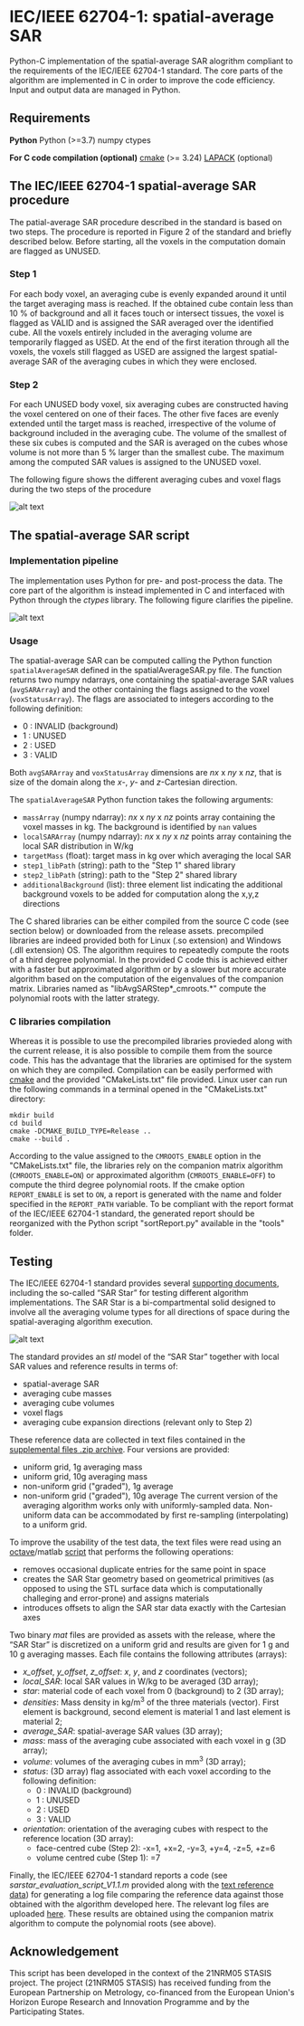 # IEC/IEEE 62704-1: spatial-average SAR
Python-C implementation of the spatial-average SAR alogrithm compliant to the requirements of the IEC/IEEE 62704-1 standard. The core parts of the algorithm are implemented in C in order to improve the code efficiency. Input and output data are managed in Python.

## Requirements
**Python**
Python (>=3.7)
numpy
ctypes

**For C code compilation (optional)**
[cmake](https://cmake.org/) (>= 3.24)
[LAPACK](https://www.netlib.org/lapack/) (optional)

## The IEC/IEEE 62704-1 spatial-average SAR procedure
The patial-average SAR procedure described in the standard is based on two steps. The procedure is reported in Figure 2 of the standard and briefly described below. 
Before starting, all the voxels in the computation domain are flagged as UNUSED.

### Step 1
For each body voxel, an averaging cube is evenly expanded around it until the target averaging mass is reached. If the obtained cube contain less than 10 % of background and all it faces touch or intersect tissues, the voxel is flagged as VALID and is assigned the SAR averaged over the identified cube. All the voxels entirely included in the averaging volume are temporarily flagged as USED. At the end of the first iteration through all the voxels, the voxels still flagged as USED are assigned the largest spatial-average SAR of the averaging cubes in which they were enclosed.

### Step 2
For each UNUSED body voxel, six averaging cubes are constructed having the voxel centered on one of their faces. The other five faces are evenly extended until the target mass is reached, irrespective of the volume of background included in the averaging cube. The volume of the smallest of these six cubes is computed and the SAR is averaged on the cubes whose volume is not more than 5 % larger than the smallest cube. The maximum among the computed SAR values is assigned to the UNUSED voxel.

The following figure shows the different averaging cubes and voxel flags during the two steps of the procedure

![alt text](https://github.com/umbertozanovello/IEC-IEEE-62704-1-spatial-average-SAR/blob/main/images/AveragingCubes.jpg?raw=true)

## The spatial-average SAR script

### Implementation pipeline
The implementation uses Python for pre- and post-process the data. The core part of the algorithm is instead implemented in C and interfaced with Python through the *ctypes* library. The following figure clarifies the pipeline.

![alt text](https://github.com/umbertozanovello/IEC-IEEE-62704-1-spatial-average-SAR/blob/main/images/pipeline.jpg?raw=true)

### Usage
The spatial-average SAR can be computed calling the Python function `spatialAverageSAR` defined in the spatialAverageSAR.py file. The function returns two numpy ndarrays, one containing the spatial-average SAR values (`avgSARArray`) and the other containing the flags assigned to the voxel (`voxStatusArray`). The flags are associated to integers according to the following definition:
- 0 : INVALID (background)
- 1 : UNUSED
- 2 : USED
- 3 : VALID

Both `avgSARArray` and `voxStatusArray` dimensions are *nx* x *ny* x *nz*, that is size of the domain along the *x*-, *y*- and *z*-Cartesian direction.

The `spatialAverageSAR` Python function takes the following arguments:
- `massArray` (numpy ndarray): *nx* x *ny* x *nz* points array containing the voxel masses in kg. The background is identified by `nan` values
- `localSARArray` (numpy ndarray): *nx* x *ny* x *nz* points array containing the local SAR distribution in W/kg
- `targetMass` (float): target mass in kg over which averaging the local SAR
- `step1_libPath` (string): path to the "Step 1" shared library
- `step2_libPath` (string): path to the "Step 2" shared library
- `additionalBackground` (list): three element list indicating the additional background voxels to be added for computation along the x,y,z directions

The C shared libraries can be either compiled from the source C code (see section below) or downloaded from the release assets. precompiled libraries are indeed provided both for Linux (.so extension) and Windows (.dll extension) OS. The algorithm requires to repeatedly compute the roots of a third degree polynomial. In the provided C code this is achieved either with a faster but approximated algorithm or by a slower but more accurate algorithm based on the computation of the eigenvalues of the companion matrix. Libraries named as "libAvgSARStep*_cmroots.*" compute the polynomial roots with the latter strategy.

### C libraries compilation
Whereas it is possible to use the precompiled libraries provieded along with the current release, it is also possible to compile them from the source code. This has the advantage that the libraries are optimised for the system on which they are compiled. Compilation can be easily performed with [cmake](https://cmake.org/) and the provided "CMakeLists.txt" file provided. Linux user can run the following commands in a terminal opened in the "CMakeLists.txt" directory:
```
mkdir build
cd build
cmake -DCMAKE_BUILD_TYPE=Release ..
cmake --build .
```
According to the value assigned to the `CMROOTS_ENABLE` option in the "CMakeLists.txt" file, the libraries rely on the companion matrix algorithm (`CMROOTS_ENABLE=ON`) or approximated algorithm (`CMROOTS_ENABLE=OFF`) to compute the third degree polynomial roots. 
If the cmake option `REPORT_ENABLE` is set to `ON`, a report is generated with the name and folder specified in the `REPORT_PATH` variable. To be compliant with the report format of the IEC/IEEE 62704-1 standard, the generated report should be reorganized with the Python script "sortReport.py" available in the "tools" folder.

## Testing
The IEC/IEEE 62704-1 standard provides several [supporting documents](https://www.iec.ch/dyn/www/f?p=103:227:0::::FSP_ORG_ID,FSP_LANG_ID:1303,25), including the so-called “SAR Star” for testing different algorithm implementations. The SAR Star is a bi-compartmental solid designed to involve all the averaging volume types for all directions of space during the spatial-averaging algorithm execution.

![alt text](https://github.com/umbertozanovello/IEC-IEEE-62704-1-spatial-average-SAR/blob/main/images/SARStarExploded.png?raw=true)

The standard provides an *stl* model of the “SAR Star” together with local SAR values and reference results in terms of:
- spatial-average SAR
- averaging cube masses
- averaging cube volumes
- voxel flags
- averaging cube expansion directions (relevant only to Step 2)

These reference data are collected in text files contained in the [supplemental files .zip archive](https://assets.iec.ch/public/tc106/62704-1_supplemental_files.zip?2024111817). Four versions are provided:
- uniform grid, 1g averaging mass
- uniform grid, 10g averaging mass
- non-uniform grid ("graded"), 1g average
- non-uniform grid ("graded"), 10g average
The current version of the averaging algorithm works only with uniformly-sampled data. Non-uniform data can be accommodated by first re-sampling (interpolating) to a uniform grid.

To improve the usability of the test data, the text files were read using an [octave](https://octave.org/)/matlab [script](tools/process_SAR_star_data.m) that performs the following operations:
- removes occasional duplicate entries for the same point in space
- creates the SAR Star geometry based on geometrical primitives (as opposed to using the STL surface data which is computationally challeging and error-prone) and assigns materials 
- introduces offsets to align the SAR star data exactly with the Cartesian axes

Two binary *mat* files are provided as assets with the release, where the “SAR Star” is discretized on a uniform grid and results are given for 1 g and 10 g averaging masses. Each file contains the following attributes (arrays):
- *x_offset*, *y_offset*, *z_offset*: *x*, *y*, and *z* coordinates (vectors);
- *local_SAR*: local SAR values in W/kg to be averaged (3D array);
- *star*: material code of each voxel from 0 (background) to 2 (3D array);
- *densities*: Mass density in kg/m<sup>3</sup> of the three materials (vector). First element is background, second element is material 1 and last element is material 2;
- *average_SAR*: spatial-average SAR values (3D array);
- *mass*: mass of the averaging cube associated with each voxel in g (3D array);
- *volume*: volumes of the averaging cubes in mm<sup>3</sup> (3D array);
- *status*: (3D array) flag associated with each voxel according to the following definition:
    - 0 : INVALID (background)
    - 1 : UNUSED
    - 2 : USED
    - 3 : VALID
- *orientation*: orientation of the averaging cubes with respect to the reference location (3D array):
    - face-centred cube (Step 2): -x=1, +x=2, -y=3, +y=4, -z=5, +z=6
    - volume centred cube (Step 1): =7

Finally, the IEC/IEEE 62704-1 standard reports a code (see *sarstar_evaluation_script_V1.1.m* provided along with the [text reference data](https://assets.iec.ch/public/tc106/62704-1_supplemental_files.zip?2024111817)) for generating a log file comparing the reference data against those obtained with the algorithm developed here. The relevant log files are uploaded [here](https://github.com/umbertozanovello/IEC-IEEE-62704-1-spatial-average-SAR/tree/main/others).
These results are obtained using the companion matrix algorithm to compute the polynomial roots (see above).

## Acknowledgement
This script has been developed in the context of the 21NRM05 STASIS project. The project (21NRM05 STASIS) has received funding from the European Partnership on Metrology, co-financed from the European Union's Horizon Europe Research and Innovation Programme and by the Participating States.
